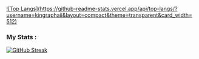 [![Top Langs](https://github-readme-stats.vercel.app/api/top-langs/?username=kingraphaii&layout=compact&theme=transparent&card_width=
512)](https://github.com/anuraghazra/github-readme-stats)

### My Stats :
[![GitHub Streak](https://streak-stats.demolab.com?user=kingraphaii&theme=transparent&border_radius=8.3&card_width=612)](https://git.io/streak-stats)
